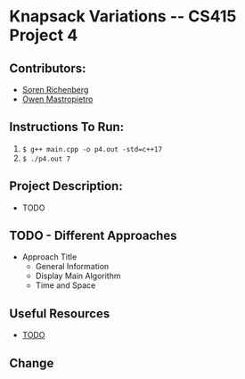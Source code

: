 # Knapsack Variations -- CS415 Project 4

<!-- General Image Here -->

## Contributors:
- [Soren Richenberg](https://github.com/sorenrichenberg)
- [Owen Mastropietro](https://github.com/OwenMastropietro)

## Instructions To Run:
  1. `$ g++ main.cpp -o p4.out -std=c++17`
  2. `$ ./p4.out 7`

## Project Description:
- TODO

## TODO - Different Approaches
- Approach Title
    - General Information
    - Display Main Algorithm
    - Time and Space

## Useful Resources
- [TODO]()

<!-- FootNotes -->
## Change
